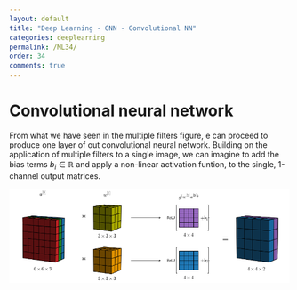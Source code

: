 ```yaml
---
layout: default
title: "Deep Learning - CNN - Convolutional NN"
categories: deeplearning
permalink: /ML34/
order: 34
comments: true
---
```


# Convolutional neural network
From what we have seen in <a hre="ML33#fig:multifilter">the multiple filters figure</a>, e can proceed to produce one layer of out convolutional neural network. Building on the application of multiple filters to a single image, we can imagine to add the bias terms $b_i \in \mathbb{R}$  and apply a non-linear activation funtion, to the single, 1-channel output matrices.


    
![png](ML-34-DeepLearningCNN2_files/ML-34-DeepLearningCNN2_2_0.png)
    

